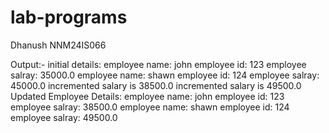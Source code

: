 # lab-programs
Dhanush
NNM24IS066

Output:-
initial details:
employee name: john
employee id: 123
employee salray: 35000.0
employee name: shawn
employee id: 124
employee salray: 45000.0
incremented salary is 38500.0
incremented salary is 49500.0
Updated Employee Details:
employee name: john
employee id: 123
employee salray: 38500.0
employee name: shawn
employee id: 124
employee salray: 49500.0
